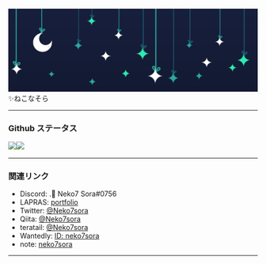 ![header](https://github.com/Neko7sora/Neko7sora/blob/main/header.png?raw=true)
✨ねこなそら

---

### Github ステータス
<a href="https://github.com/anuraghazra/github-readme-stats">
  <img align="left" src="https://github-readme-stats.vercel.app/api?username=Neko7sora&count_private=true&show_icons=true&bg_color=ffffff00&title_color=5094f0&text_color=009a23&icon_color=fb7603" />
</a>
<a href="https://github.com/anuraghazra/github-readme-stats">
  <img src="https://github-readme-stats.vercel.app/api/top-langs/?username=Neko7sora&count_private=true&bg_color=ffffff00&title_color=5094f0&text_color=009a23&icon_color=fb7603" />
</a>

---

### 関連リンク
- Discord: .💫 Neko7 Sora#0756
- LAPRAS: [portfolio](https://lapras.com/public/064VWLX)
- Twitter: [@Neko7sora](https://twitter.com/Neko7Sora)
- Qiita: [@Neko7sora](https://qiita.com/Neko7Sora)
- teratail: [@Neko7sora](https://teratail.com/users/Neko7sora)
- Wantedly: [ID: neko7sora](https://www.wantedly.com/id/neko7sora)
- note: [neko7sora](https://note.com/neko7sora)

---
